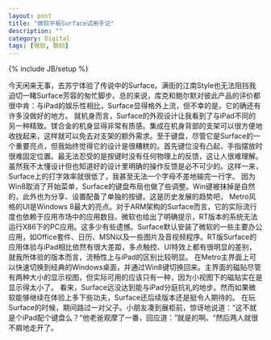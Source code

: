 ```yaml
---
layout: post
title: "微软平板Surface试用手记"
description: ""
category: Digital
tags: [微软, 数码]
---
```

{% include JB/setup %}


今天闲来无事，去苏宁体验了传说中的Surface。满街的江南Style也无法阻挡我迫切一睹Surface芳容的匆忙脚步。总的来说，库克和鲍尔默对彼此产品的评价都很中肯：与iPad的娱乐性相比，Surface显得格外上流，但不幸的是，它的确还有许多没做好的地方。
就机身而言，Surface的外观设计让我看到了与iPad不同的另一种精致。镁合金的机身显得非常有质感。集成在机身背部的支架可以很方便地收拢起来，这样就可以免去对支架的额外需求。至于键盘，尽管它是Surface的一个重要亮点，但我始终觉得它的设计是很糟糕的。首先键位没有凸起，手指摆放时很难固定位置。最无法忍受的是按键时没有任何物理上的反馈，这让人很难理解。虽然我不太懂设计但也知道好的设计里明确的操作反馈是必不可少的。这样一来，Surface上的打字效率就很低了，我甚至无法一个字母不差地输完一行字。
因为Win8取消了开始菜单，Surface的键盘布局也做了些调整。Win键被抹掉是自然的，此外也为分享、设置配备了单独的按键。这是历史发展的趋势吧，
Metro风格的UI是Windows 8最大的亮点。对于ARM架构的Surface而言，它的实际流行度也依赖于应用市场中的应用数目。微软也给出了明确提示，RT版本的系统无法运行X86下的PC应用。这多少有些遗憾。Surface默认安装了微软的一些主要办公应用，如Office套件、日历、MSN以及一些图片及音视频程序。RT版Surface的应用体验与iPad相比依然有很大差距，多点触控、UI特效上都有很明显的差别，就我所体验的版本而言，流畅性上与iPad的区别比较明显。
在Metro主界面上可以快速切换到经典的Windows桌面，并通过Win8键切换回来。主界面的磁贴尽管有两种大小的显示视图，但实际可用的应该只有一种，因为小视图下的磁贴实在是显示得太小了。
看来，Surface远没达到能与iPad分庭抗礼的地步。然而如果微软能够继续在体验上多下些功夫，Surface还后续版本还是挺令人期待的。
在玩Surface的时候，期间路过一对父子。小朋友凑到展柜前，惊讶地说道：“这不就是个iPad配个键盘么？“他老爸观摩了一番，回应道：”就是的啊。“然后两人就很不屑地走开了。
